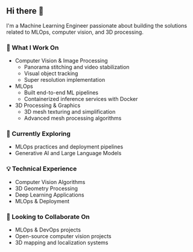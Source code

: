 ## Hi there 👋

I'm a Machine Learning Engineer passionate about building the solutions related to MLOps, computer vision, and 3D processing.

### 🔭 What I Work On
- Computer Vision & Image Processing
  - Panorama stitching and video stabilization
  - Visual object tracking 
  - Super resolution implementation
- MLOps
  - Built end-to-end ML pipelines
  - Containerized inference services with Docker
- 3D Processing & Graphics
  - 3D mesh texturing and simplification
  - Advanced mesh processing algorithms

### 🌱 Currently Exploring
- MLOps practices and deployment pipelines
- Generative AI and Large Language Models

### 💡 Technical Experience
- Computer Vision Algorithms
- 3D Geometry Processing
- Deep Learning Applications
- MLOps & Deployment

### 👯 Looking to Collaborate On
- MLOps & DevOps projects
- Open-source computer vision projects
- 3D mapping and localization systems



<!-- Feel free to connect with me for collaborations or discussions about computer vision and robotics! -->

<!--
**Ssong24/Ssong24** is a ✨ _special_ ✨ repository because its `README.md` (this file) appears on your GitHub profile.

Here are some ideas to get you started:

- 🔭 I’m currently working on ...
- 🌱 I’m currently learning ...
- 👯 I’m looking to collaborate on ...
- 🤔 I’m looking for help with ...
- 💬 Ask me about ...
- 📫 How to reach me: ...
- 😄 Pronouns: ...
- ⚡ Fun fact: ...
-->
